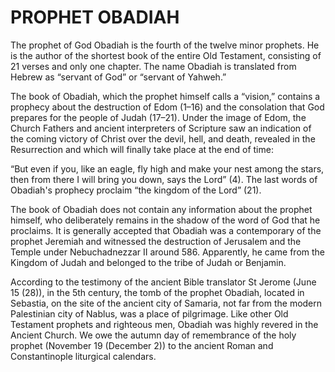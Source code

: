 # PROPHET OBADIAH

The prophet of God Obadiah is the fourth of the twelve minor prophets. He is the author of the shortest book of the entire Old Testament, consisting of 21 verses and only one chapter. The name Obadiah is translated from Hebrew as “servant of God” or “servant of Yahweh.”

The book of Obadiah, which the prophet himself calls a “vision,” contains a prophecy about the destruction of Edom (1–16) and the consolation that God prepares for the people of Judah (17–21). Under the image of Edom, the Church Fathers and ancient interpreters of Scripture saw an indication of the coming victory of Christ over the devil, hell, and death, revealed in the Resurrection and which will finally take place at the end of time:

“But even if you, like an eagle, fly high and make your nest among the stars, then from there I will bring you down, says the Lord” (4). The last words of Obadiah's prophecy proclaim “the kingdom of the Lord” (21).

The book of Obadiah does not contain any information about the prophet himself, who deliberately remains in the shadow of the word of God that he proclaims. It is generally accepted that Obadiah was a contemporary of the prophet Jeremiah and witnessed the destruction of Jerusalem and the Temple under Nebuchadnezzar II around 586. Apparently, he came from the Kingdom of Judah and belonged to the tribe of Judah or Benjamin.

According to the testimony of the ancient Bible translator St Jerome (June 15 (28)), in the 5th century, the tomb of the prophet Obadiah, located in Sebastia, on the site of the ancient city of Samaria, not far from the modern Palestinian city of Nablus, was a place of pilgrimage. Like other Old Testament prophets and righteous men, Obadiah was highly revered in the Ancient Church. We owe the autumn day of remembrance of the holy prophet (November 19 (December 2)) to the ancient Roman and Constantinople liturgical calendars.

